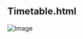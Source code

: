 Timetable.html
--------------------------------------------------------------------
![Image](https://github.com/user-attachments/assets/d5dc3bd1-0ed9-49d9-b7d1-d64088bfdbd3)
